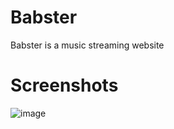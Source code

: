 # Babster
Babster is a music streaming website

# Screenshots
![image](https://user-images.githubusercontent.com/64753131/219419952-ade34008-d874-41fc-be5e-625976ff17ae.png)
